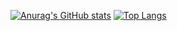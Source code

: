 [![Anurag's GitHub stats](https://github-readme-stats.vercel.app/api?username=cassiano-sena&show_icons=true&theme=dracula)](https://github.com/anuraghazra/github-readme-stats)
[![Top Langs](https://github-readme-stats.vercel.app/api/top-langs/?username=cassiano-sena&show_icons=true&theme=dracula&size_weight=0.5&count_weight=0.5)](https://github.com/anuraghazra/github-readme-stats)
<!--
### Hi there 👋
**cassiano-sena/cassiano-sena** is a ✨ _special_ ✨ repository because its `README.md` (this file) appears on your GitHub profile.

Here are some ideas to get you started:

- 🔭 I’m currently working on ...
- 🌱 I’m currently learning ...
- 👯 I’m looking to collaborate on ...
- 🤔 I’m looking for help with ...
- 💬 Ask me about ...
- 📫 How to reach me: ...
- 😄 Pronouns: ...
- ⚡ Fun fact: ...
-->
